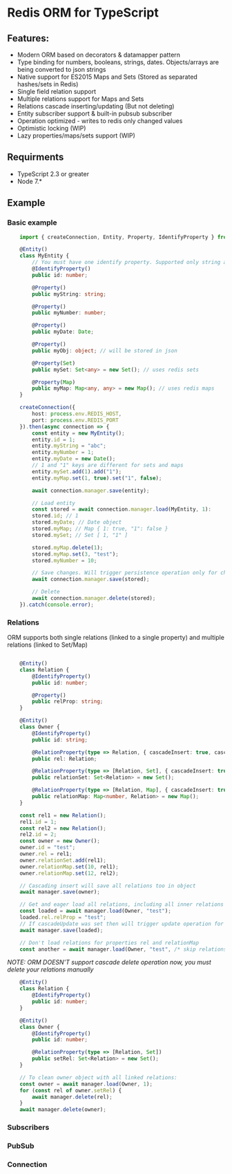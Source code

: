 # Redis ORM for TypeScript

## Features:

* Modern ORM based on decorators & datamapper pattern
* Type binding for numbers, booleans, strings, dates. Objects/arrays are being converted to json strings
* Native support for ES2015 Maps and Sets (Stored as separated hashes/sets in Redis)
* Single field relation support
* Multiple relations support for Maps and Sets
* Relations cascade inserting/updating (But not deleting)
* Entity subscriber support & built-in pubsub subscriber
* Operation optimized - writes to redis only changed values
* Optimistic locking (WIP)
* Lazy properties/maps/sets support (WIP)

## Requirments

* TypeScript 2.3 or greater
* Node 7.*

## Example

### Basic example

```ts
    import { createConnection, Entity, Property, IdentifyProperty } from "orm-redis";

    @Entity()
    class MyEntity {
        // You must have one identify property. Supported only string and numbers
        @IdentifyProperty()
        public id: number;

        @Property()
        public myString: string;

        @Property()
        public myNumber: number;

        @Property()
        public myDate: Date;

        @Property()
        public myObj: object; // will be stored in json

        @Property(Set)
        public mySet: Set<any> = new Set(); // uses redis sets

        @Property(Map)
        public myMap: Map<any, any> = new Map(); // uses redis maps
    }

    createConnection({
        host: process.env.REDIS_HOST,
        port: process.env.REDIS_PORT
    }).then(async connection => {
        const entity = new MyEntity();
        entity.id = 1;
        entity.myString = "abc";
        entity.myNumber = 1;
        entity.myDate = new Date();
        // 1 and "1" keys are different for sets and maps
        entity.mySet.add(1).add("1");
        entity.myMap.set(1, true).set("1", false);

        await connection.manager.save(entity);

        // Load entity
        const stored = await connection.manager.load(MyEntity, 1):
        stored.id; // 1
        stored.myDate; // Date object
        stored.myMap; // Map { 1: true, "1": false }
        stored.mySet; // Set [ 1, "1" ]

        stored.myMap.delete(1);
        stored.myMap.set(3, "test");
        stored.myNumber = 10;

        // Save changes. Will trigger persistence operation only for changed keys
        await connection.manager.save(stored);

        // Delete
        await connection.manager.delete(stored);
    }).catch(console.error);
```

### Relations

ORM supports both single relations (linked to a single property) and multiple relations (linked to Set/Map)

```ts

    @Entity()
    class Relation {
        @IdentifyProperty()
        public id: number;

        @Property()    
        public relProp: string;
    }

    @Entity()
    class Owner {
        @IdentifyProperty()
        public id: string;

        @RelationProperty(type => Relation, { cascadeInsert: true, cascadeUpdate: true })
        public rel: Relation;

        @RelationProperty(type => [Relation, Set], { cascadeInsert: true })
        public relationSet: Set<Relation> = new Set();

        @RelationProperty(type => [Relation, Map], { cascadeInsert: true })
        public relationMap: Map<number, Relation> = new Map();
    }

    const rel1 = new Relation();
    rel1.id = 1;
    const rel2 = new Relation();
    rel2.id = 2;
    const owner = new Owner();
    owner.id = "test";
    owner.rel = rel1;
    owner.relationSet.add(rel1);
    owner.relationMap.set(10, rel1);
    owner.relationMap.set(12, rel2);

    // Cascading insert will save all relations too in object
    await manager.save(owner);

    // Get and eager load all relations, including all inner relations (if presented)
    const loaded = await manager.load(Owner, "test");
    loaded.rel.relProp = "test";
    // If cascadeUpdate was set then will trigger update operation for Relation entity
    await manager.save(loaded);

    // Don't load relations for properties rel and relationMap
    const another = await manager.load(Owner, "test", /* skip relations */ ["rel", "relationMap"]);
```

*NOTE: ORM DOESN'T support cascade delete operation now, you must delete your relations manually*

```ts
    @Entity()
    class Relation {
        @IdentifyProperty()
        public id: number;
    }

    @Entity()
    class Owner {
        @IdentifyProperty()
        public id: number;

        @RelationProperty(type => [Relation, Set])
        public setRel: Set<Relation> = new Set();
    }

    // To clean owner object with all linked relations:
    const owner = await manager.load(Owner, 1);
    for (const rel of owner.setRel) {
        await manager.delete(rel);
    }
    await manager.delete(owner);
```


### Subscribers


### PubSub


### Connection
